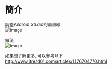 簡介
==================================
調整Android Studio的垂直線                                        
![image](http://i.imgur.com/oaafAEJ.jpg)                                        

做法                                        
![image](http://i.imgur.com/oaafAEJ.jpg) 

如果想了解更多, 可以參考以下                                        
http://www.itread01.com/articles/1476704770.html
